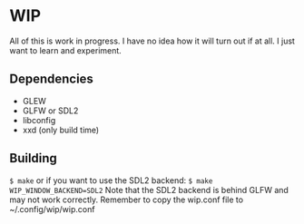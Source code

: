 # WIP
All of this is work in progress.
I have no idea how it will turn out if at all.
I just want to learn and experiment.
## Dependencies
- GLEW
- GLFW or SDL2
- libconfig
- xxd (only build time)
## Building
`$ make`
or if you want to use the SDL2 backend:
`$ make WIP_WINDOW_BACKEND=SDL2`
Note that the SDL2 backend is behind GLFW and may not work correctly.
Remember to copy the wip.conf file to ~/.config/wip/wip.conf
